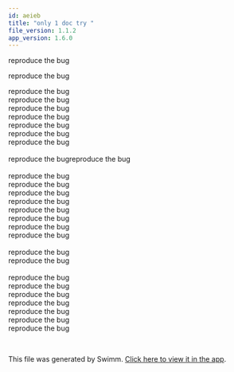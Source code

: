 ```yaml
---
id: aeieb
title: "only 1 doc try "
file_version: 1.1.2
app_version: 1.6.0
---
```


reproduce the bug

reproduce the bug

reproduce the bug<br/>
reproduce the bug<br/>
reproduce the bug<br/>
reproduce the bug<br/>
reproduce the bug<br/>
reproduce the bug<br/>
reproduce the bug<br/>
<br/>reproduce the bugreproduce the bug<br/>
<br/>reproduce the bug<br/>
reproduce the bug<br/>
reproduce the bug<br/>
reproduce the bug<br/>
reproduce the bug<br/>
reproduce the bug<br/>
reproduce the bug<br/>
reproduce the bug<br/>
<br/>reproduce the bug<br/>
reproduce the bug<br/>
<br/>reproduce the bug<br/>
reproduce the bug<br/>
reproduce the bug<br/>
reproduce the bug<br/>
reproduce the bug<br/>
reproduce the bug<br/>
reproduce the bug<br/>

<br/>

This file was generated by Swimm. [Click here to view it in the app](https://swimm-web-app.web.app/repos/Z2l0aHViJTNBJTNBTm9hUmVwbyUzQSUzQU5vYW96ZXI=/docs/aeieb).
